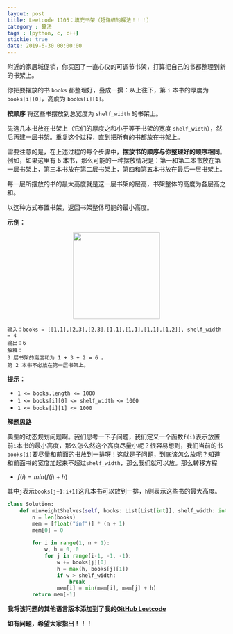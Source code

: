 ```yaml
---
layout: post
title: Leetcode 1105：填充书架（超详细的解法！！！）
category : 算法
tags : [python, c, c++]
stickie: true
date: 2019-6-30 00:00:00
---
```


附近的家居城促销，你买回了一直心仪的可调节书架，打算把自己的书都整理到新的书架上。

你把要摆放的书 `books` 都整理好，叠成一摞：从上往下，第 `i` 本书的厚度为 `books[i][0]`，高度为 `books[i][1]`。

**按顺序** 将这些书摆放到总宽度为 `shelf_width` 的书架上。

先选几本书放在书架上（它们的厚度之和小于等于书架的宽度 `shelf_width`），然后再建一层书架。重复这个过程，直到把所有的书都放在书架上。

需要注意的是，在上述过程的每个步骤中，**摆放书的顺序与你整理好的顺序相同**。 例如，如果这里有 5 本书，那么可能的一种摆放情况是：第一和第二本书放在第一层书架上，第三本书放在第二层书架上，第四和第五本书放在最后一层书架上。

每一层所摆放的书的最大高度就是这一层书架的层高，书架整体的高度为各层高之和。

以这种方式布置书架，返回书架整体可能的最小高度。 

**示例：**

<center class="half">
    <img src="https://raw.githubusercontent.com/wiki/luliyucoordinate/ImageBed/1105/shelves.png" width="200">
</center>

```
输入：books = [[1,1],[2,3],[2,3],[1,1],[1,1],[1,1],[1,2]], shelf_width = 4
输出：6
解释：
3 层书架的高度和为 1 + 3 + 2 = 6 。
第 2 本书不必放在第一层书架上。
```

**提示：**

- `1 <= books.length <= 1000`
- `1 <= books[i][0] <= shelf_width <= 1000`
- `1 <= books[i][1] <= 1000`

**解题思路**

典型的动态规划问题啊。我们思考一下子问题，我们定义一个函数`f(i)`表示放置前`i`本书的最小高度，那么怎么然这个高度尽量小呢？很容易想到，我们当前的书`books[i]`要尽量和前面的书放到一排呀！这就是子问题，到底该怎么放呢？知道和前面书的宽度加起来不超过`shelf_width`，那么我们就可以放。那么转移方程

- $f(i)=min(f(j)+h)$

其中`j`表示`books[j+1:i+1]`这几本书可以放到一排，`h`则表示这些书的最大高度。

```python
class Solution:
    def minHeightShelves(self, books: List[List[int]], shelf_width: int) -> int:
        n = len(books)
        mem = [float("inf")] * (n + 1)
        mem[0] = 0
        
        for i in range(1, n + 1):
            w, h = 0, 0
            for j in range(i-1, -1, -1):
                w += books[j][0]
                h = max(h, books[j][1])
                if w > shelf_width:
                    break
                mem[i] = min(mem[i], mem[j] + h)
        return mem[-1]
```

**我将该问题的其他语言版本添加到了我的[GitHub Leetcode](https://github.com/luliyucoordinate/Leetcode)**

**如有问题，希望大家指出！！！**